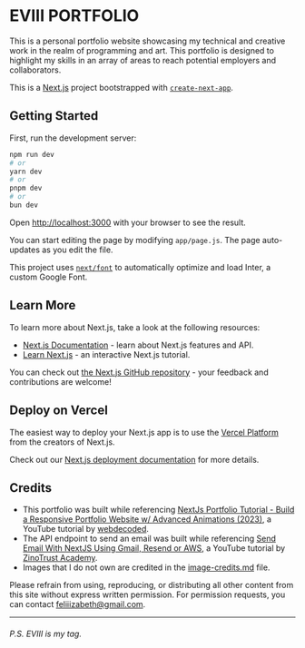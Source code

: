 # EVIII PORTFOLIO

This is a personal portfolio website showcasing my technical and creative work in the realm of programming and art. This portfolio is designed to highlight my skills in an array of areas to reach potential employers and collaborators.

This is a [Next.js](https://nextjs.org/) project bootstrapped with [`create-next-app`](https://github.com/vercel/next.js/tree/canary/packages/create-next-app).

## Getting Started

First, run the development server:

```bash
npm run dev
# or
yarn dev
# or
pnpm dev
# or
bun dev
```

Open [http://localhost:3000](http://localhost:3000) with your browser to see the result.

You can start editing the page by modifying `app/page.js`. The page auto-updates as you edit the file.

This project uses [`next/font`](https://nextjs.org/docs/basic-features/font-optimization) to automatically optimize and load Inter, a custom Google Font.

## Learn More

To learn more about Next.js, take a look at the following resources:

- [Next.js Documentation](https://nextjs.org/docs) - learn about Next.js features and API.
- [Learn Next.js](https://nextjs.org/learn) - an interactive Next.js tutorial.

You can check out [the Next.js GitHub repository](https://github.com/vercel/next.js/) - your feedback and contributions are welcome!

## Deploy on Vercel

The easiest way to deploy your Next.js app is to use the [Vercel Platform](https://vercel.com/new?utm_medium=default-template&filter=next.js&utm_source=create-next-app&utm_campaign=create-next-app-readme) from the creators of Next.js.

Check out our [Next.js deployment documentation](https://nextjs.org/docs/deployment) for more details.

## Credits

- This portfolio was built while referencing [NextJs Portfolio Tutorial - Build a Responsive Portfolio Website w/ Advanced Animations (2023)](https://youtu.be/Kb1f5bvF6f4?feature=shared), a YouTube tutorial by [webdecoded](https://www.youtube.com/@webdecoded).
- The API endpoint to send an email was built while referencing [Send Email With NextJS Using Gmail, Resend or AWS](https://youtu.be/oujAYWgYwtM?si=7-cLRc7CA7a1hlzW), a YouTube tutorial by [ZinoTrust Academy](https://www.youtube.com/@ZinoTrustAcademy).
- Images that I do not own are credited in the [image-credits.md](./public/image-credits.md) file.

Please refrain from using, reproducing, or distributing all other content from this site without express written permission. For permission requests, you can contact feliiizabeth@gmail.com.

---

###### P.S. EVIII is my tag.
